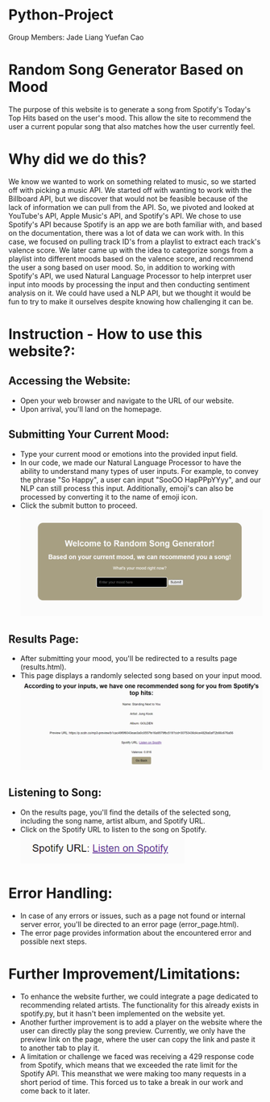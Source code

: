 # Python-Project
Group Members:
Jade Liang
Yuefan Cao

# Random Song Generator Based on Mood
The purpose of this website is to generate a song from Spotify's Today's Top Hits based on the user's mood. This allow the site to recommend the user a current popular song that also matches how the user currently feel.

# Why did we do this?
We know we wanted to work on something related to music, so we started off with picking a music API. We started off with wanting to work with the Billboard API, but we discover that would not be feasible because of the lack of information we can pull from the API. So, we pivoted and looked at YouTube's API, Apple Music's API, and Spotify's API. We chose to use Spotify's API because Spotify is an app we are both familiar with, and based on the documentation, there was a lot of data we can work with. In this case, we focused on pulling track ID's from a playlist to extract each track's valence score. We later came up with the idea to categorize songs from a playlist into different moods based on the valence score, and recommend the user a song based on user mood. So, in addition to working with Spotify's API, we used Natural Language Processor to help interpret user input into moods by processing the input and then conducting sentiment analysis on it. We could have used a NLP API, but we thought it would be fun to try to make it ourselves despite knowing how challenging it can be.

# Instruction - How to use this website?:
## Accessing the Website:
- Open your web browser and navigate to the URL of our website.
- Upon arrival, you'll land on the homepage.

## Submitting Your Current Mood:
- Type your current mood or emotions into the provided input field.
- In our code, we made our Natural Language Processor to have the ability to understand many types of user inputs. For example, to convey the phrase "So Happy", a user can input "SooOO HapPPpYYyy", and our NLP can still process this input. Additionally, emoji's can also be processed by converting it to the name of emoji icon.
- Click the submit button to proceed.
![alt text](image.png)

## Results Page:
- After submitting your mood, you'll be redirected to a results page (results.html).
- This page displays a randomly selected song based on your input mood.
![alt text](image-1.png)

## Listening to Song:
- On the results page, you'll find the details of the selected song, including the song name, artist album, and Spotify URL.
- Click on the Spotify URL to listen to the song on Spotify.
![alt text](image-2.png)

# Error Handling:
- In case of any errors or issues, such as a page not found or internal server error, you'll be directed to an error page (error_page.html).
- The error page provides information about the encountered error and possible next steps.

# Further Improvement/Limitations:
- To enhance the website further, we could integrate a page dedicated to recommending related artists. The functionality for this already exists in spotify.py, but it hasn't been implemented on the website yet.
- Another further improvement is to add a player on the website where the user can directly play the song preview. Currently, we only have the preview link on the page, where the user can copy the link and paste it to another tab to play it.
- A limitation or challenge we faced was receiving a 429 response code from Spotify, which means that we exceeded the rate limit for the Spotify APl. This meansthat we were making too many requests in a short period of time. This forced us to take a break in our work and come back to it later.